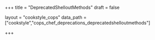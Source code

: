 +++
title = "DeprecatedShelloutMethods"
draft = false

layout = "cookstyle_cops"
data_path = ["cookstyle","cops_chef_deprecations_deprecatedshelloutmethods"]

+++

<!-- The content of this page is automatically generated from the
cops_chef_deprecations_deprecatedshelloutmethods.yml file in github.com/chef/cookstyle/blob/main/docs-chef-io/data/cookstyle/. -->
